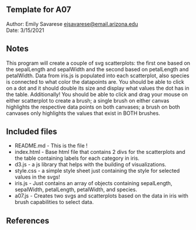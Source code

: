 Template for A07
------------

Author: Emily Savarese [ejsavarese@email.arizona.edu](mailto:ejsavarese@email.arizona.edu)  
Date: 3/15/2021


## Notes
This program will create a couple of svg scatterplots: the first one based on the sepalLength and sepalWidth and the 
second based on petalLength and petalWidth. Data from iris.js is populated into each scatterplot, also species is connected 
to what color the datapoints are. You should be able to click on a dot and it should double its size and display what 
values the dot has in the table. Additionally! You should be able to click and drag your mouse on either scatterplot
to create a brush; a single brush on either canvas highlights the respective data points on both canvases; a brush
on both canvases only highlights the values that exist in BOTH brushes.



## Included files

* README.md - This is the file ! 
* index.html - Base html file that contains 2 divs for the scatterplots and the table containing labels for each category in iris.
* d3.js - a js library that helps with the building of visualizations.
* style.css - a simple style sheet just containing the style for selected values in the svgs!
* iris.js - Just contains an array of objects containing sepalLength, sepalWidth, petalLength, petalWidth, and species.
* a07.js - Creates two svgs and scatterplots based on the data in iris with brush capabilities to select data.

## References


